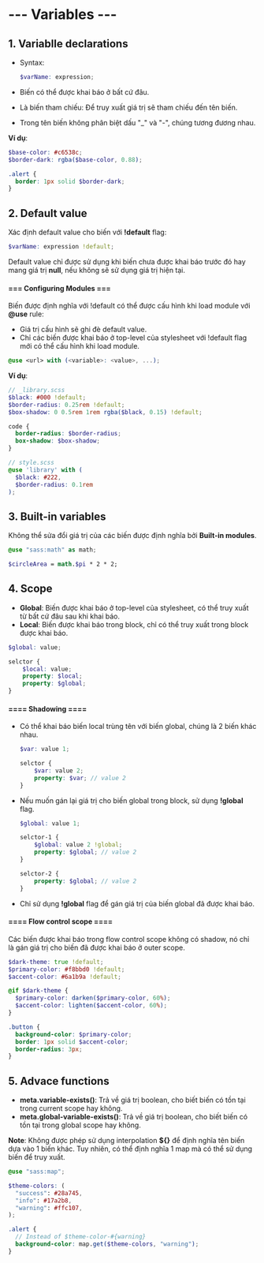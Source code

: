 # --- Variables ---

## 1. Variablle declarations

- Syntax:  
    ```scss
    $varName: expression;
    ```

- Biến có thể được khai báo ở bất cứ đâu.  
- Là biến tham chiếu: Để truy xuất giá trị sẽ tham chiếu đến tên biến.  
- Trong tên biến không phân biệt dấu "_" và "-", chúng tương đương nhau.  

**Ví dụ**:
```scss
$base-color: #c6538c;
$border-dark: rgba($base-color, 0.88);

.alert {
  border: 1px solid $border-dark;
}
```


## 2. Default value

Xác định default value cho biến với **!default** flag:  
```scss
$varName: expression !default;
```

Default value chỉ được sử dụng khi biến chưa được khai báo trước đó hay mang giá trị **null**, nếu không sẽ sử dụng giá trị hiện tại.  

#### === Configuring Modules ===  

Biến được định nghĩa với !default có thể được cấu hình khi load module với **@use** rule:    

- Giá trị cấu hình sẽ ghi đè default value.  
- Chỉ các biến được khai báo ở top-level của stylesheet với !default flag mới có thể cấu hình khi load module.  

```scss
@use <url> with (<variable>: <value>, ...);
```

**Ví dụ**:  
```scss
// _library.scss
$black: #000 !default;
$border-radius: 0.25rem !default;
$box-shadow: 0 0.5rem 1rem rgba($black, 0.15) !default;

code {
  border-radius: $border-radius;
  box-shadow: $box-shadow;
}

// style.scss
@use 'library' with (
  $black: #222,
  $border-radius: 0.1rem
);
```


## 3. Built-in variables  

Không thể sửa đổi giá trị của các biến được định nghĩa bởi **Built-in modules**.  

```scss
@use "sass:math" as math;

$circleArea = math.$pi * 2 * 2;
```


## 4. Scope

- **Global**: Biến được khai báo ở top-level của stylesheet, có thể truy xuất từ bất cứ đâu sau khi khai báo.  
- **Local**: Biến được khai báo trong block, chỉ có thể truy xuất trong block được khai báo.  

```scss
$global: value;

selctor {
    $local: value;
    property: $local;
    property: $global;
}
```

#### ==== Shadowing ====  

- Có thể khai báo biến local trùng tên với biến global, chúng là 2 biến khác nhau.  
    ```scss
    $var: value 1;

    selctor {
        $var: value 2;
        property: $var; // value 2
    }
    ```

- Nếu muốn gán lại giá trị cho biến global trong block, sử dụng **!global** flag.  
    ```scss
    $global: value 1;

    selctor-1 {
        $global: value 2 !global;
        property: $global; // value 2
    }

    selctor-2 {
        property: $global; // value 2
    }
    ```

- Chỉ sử dụng **!global** flag để gán giá trị của biến global đã được khai báo.  

#### ==== Flow control scope ====

Các biến được khai báo trong flow control scope không có shadow, nó chỉ là gán giá trị cho biến đã được khai báo ở outer scope.  

```scss
$dark-theme: true !default;
$primary-color: #f8bbd0 !default;
$accent-color: #6a1b9a !default;

@if $dark-theme {
  $primary-color: darken($primary-color, 60%);
  $accent-color: lighten($accent-color, 60%);
}

.button {
  background-color: $primary-color;
  border: 1px solid $accent-color;
  border-radius: 3px;
}
```


## 5. Advace functions

- **meta.variable-exists()**: Trả về giá trị boolean, cho biết biến có tồn tại trong current scope hay không.  
- **meta.global-variable-exists()**: Trả về giá trị boolean, cho biết biến có tồn tại trong global scope hay không.  

**Note**: Không được phép sử dụng interpolation **${}** để định nghĩa tên biến dựa vào 1 biến khác. Tuy nhiên, có thể định nghĩa 1 map mà có thể sử dụng biến để truy xuất.  

```scss
@use "sass:map";

$theme-colors: (
  "success": #28a745,
  "info": #17a2b8,
  "warning": #ffc107,
);

.alert {
  // Instead of $theme-color-#{warning}
  background-color: map.get($theme-colors, "warning");
}
```